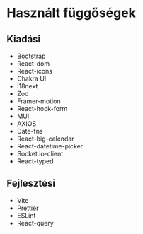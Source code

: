 # Használt függőségek

## Kiadási
- Bootstrap
- React-dom
- React-icons
- Chakra UI
- i18next
- Zod
- Framer-motion
- React-hook-form
- MUI
- AXIOS
- Date-fns
- React-big-calendar
- React-datetime-picker
- Socket.io-client
- React-typed

## Fejlesztési
- Vite
- Prettier
- ESLint
- React-query
